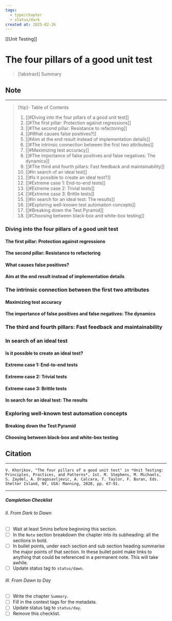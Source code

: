 ```yaml
---
tags:
  - type/chapter
  - status/dark
created at: 2025-02-26
---
```

[[Unit Testing]]
# The four pillars of a good unit test

> [!abstract] Summary
## Note
---

> [!tip]- Table of Contents
> 1. [[#Diving into the four pillars of a good unit test]]
> 	1. [[#The first pillar: Protection against regressions]]
> 	2. [[#The second pillar: Resistance to refactoring]]
> 	3. [[#What causes false positives?]]
> 	4. [[#Aim at the end result instead of implementation details]]
> 2. [[#The intrinsic connection between the first two attributes]]
> 	1. [[#Maximizing test accuracy]]
> 	2. [[#The importance of false positives and false negatives: The dynamics]]
> 3. [[#The third and fourth pillars: Fast feedback and maintainability]]
> 4. [[#In search of an ideal test]]
> 	1. [[#Is it possible to create an ideal test?]]
> 	2. [[#Extreme case 1: End-to-end tests]]
> 	3. [[#Extreme case 2: Trivial tests]]
> 	4. [[#Extreme case 3: Brittle tests]]
> 	5. [[#In search for an ideal test: The results]]
> 5. [[#Exploring well-known test automation concepts]]
> 	1. [[#Breaking down the Test Pyramid]]
> 	2. [[#Choosing between black-box and white-box testing]]

### Diving into the four pillars of a good unit test
#### The first pillar: Protection against regressions
#### The second pillar: Resistance to refactoring
#### What causes false positives?
#### Aim at the end result instead of implementation details
### The intrinsic connection between the first two attributes
#### Maximizing test accuracy
#### The importance of false positives and false negatives: The dynamics
### The third and fourth pillars: Fast feedback and maintainability
### In search of an ideal test
#### Is it possible to create an ideal test?
#### Extreme case 1: End-to-end tests
#### Extreme case 2: Trivial tests
#### Extreme case 3: Brittle tests
#### In search for an ideal test: The results
### Exploring well-known test automation concepts
#### Breaking down the Test Pyramid
#### Choosing between black-box and white-box testing
## Citation
---
```
V. Khorikov, "The four pillars of a good unit test" in *Unit Testing: Principles, Practices, and Patterns*, 1st. M. Stephens, M. Michaels, S. Zaydel, A. Dragosavljevic, A. Calcara, T. Taylor, F. Buran, Eds. Shelter Island, NY, USA: Manning, 2020, pp. 67-91.
```
---
##### Completion Checklist
###### II. From Dark to Dawn
- [ ] Wait at least 5mins before beginning this section.
- [ ] In the `Note` section breakdown the chapter into its subheading: all the sections in bold.
- [ ] In bullet points, under each section and sub section heading summarise the major points of that section. In these bullet point make links to anything that could be referenced in a permanent note. This will take awhile.
- [ ] Update status tag to `status/dawn`.
###### III. From Dawn to Day
- [ ] Write the chapter `Summary`.
- [ ] Fill in the context tags for the metadata.
- [ ] Update status tag to `status/day`.
- [ ] Remove this checklist.